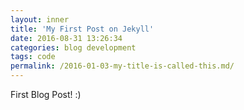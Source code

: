 ```yaml
---
layout: inner
title: 'My First Post on Jekyll'
date: 2016-08-31 13:26:34
categories: blog development
tags: code
permalink: /2016-01-03-my-title-is-called-this.md/
---
```


First Blog Post! :)